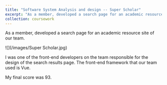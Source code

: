 ```yaml
---
title: "Software System Analysis and design -- Super Scholar"
excerpt: "As a member, developed a search page for an academic resource site of our team.<br/><img src='/images/Super Scholar.jpg'>"
collection: coursework
---
```


As a member, developed a search page for an academic resource site of our team.

![](/images/Super Scholar.jpg)

I was one of the front-end developers on the team responsible for the design of the search results page. The front-end framework that our team used is Vue.

My final score was 93.
